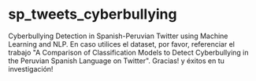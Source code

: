 # sp_tweets_cyberbullying

Cyberbullying Detection in Spanish-Peruvian Twitter using Machine Learning and NLP.
En caso utilices el dataset, por favor, referenciar el trabajo "A Comparison of Classification Models to Detect Cyberbullying in the Peruvian Spanish Language on Twitter". 
Gracias! y éxitos en tu investigación!
